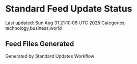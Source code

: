 # Standard Feed Update Status
Last updated: Sun Aug 31 21:10:06 UTC 2025
Categories: technology,business,world

## Feed Files Generated

Generated by Standard Updates Workflow
